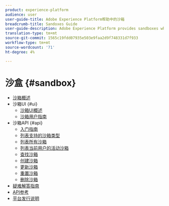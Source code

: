 ```yaml
---
product: experience-platform
audience: user
user-guide-title: Adobe Experience Platform帮助中的沙箱
breadcrumb-title: Sandoxes Guide
user-guide-description: Adobe Experience Platform provides sandboxes which partition a single Platform instance into separate virtual environments to help develop and evolve digital experience applications. Using sandboxes, you can run multiple digital experience applications in parallel and cater to the development, testing, and deployment of these applications while ensuring operational compliance.
translation-type: tm+mt
source-git-commit: 1565c19fdd07935e503e9faa2d9f748331d7f933
workflow-type: tm+mt
source-wordcount: '71'
ht-degree: 4%

---
```



# 沙盒 {#sandbox}

* [沙箱概述](home.md)
* 沙箱UI {#ui}
   * [沙箱UI概述](ui/overview.md)
   * [沙箱用户指南](ui/user-guide.md)
* 沙箱API {#api}
   * [入门指南](api/getting-started.md)
   * [列表支持的沙箱类型](api/list-sandbox-types.md)
   * [列表所有沙箱](api/list-all-sandboxes.md)
   * [列表当前用户的活动沙箱](api/list-active-sandboxes.md)
   * [查找沙箱](api/look-up-sandbox.md)
   * [创建沙箱](api/create-sandbox.md)
   * [更新沙箱](api/update-sandbox.md)
   * [重置沙箱](api/reset-sandbox.md)
   * [删除沙箱](api/delete-sandbox.md)
* [疑难解答指南](troubleshooting-guide.md)
* [API参考](https://www.adobe.io/apis/experienceplatform/home/api-reference.html#!acpdr/swagger-specs/sandbox-api.yaml)
* [平台发行说明](https://www.adobe.com/go/platform-release-notes-en)
